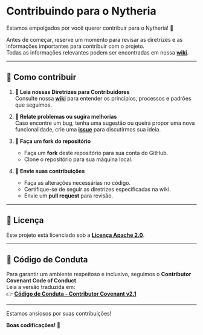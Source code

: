 # Contribuindo para o Nytheria  

Estamos empolgados por você querer contribuir para o Nytheria! 🎉  

Antes de começar, reserve um momento para revisar as diretrizes e as informações importantes para contribuir com o projeto.  
Todas as informações relevantes podem ser encontradas em nossa **[wiki](https://github.com/nytheria-team/nytheria/wiki)**.  

---

## 📌 Como contribuir  

1. **📖 Leia nossas Diretrizes para Contribuidores**  
   Consulte nossa **[wiki](https://github.com/nytheria-team/nytheria/wiki)** para entender os princípios, processos e padrões que seguimos.  

2. **🐛 Relate problemas ou sugira melhorias**  
   Caso encontre um bug, tenha uma sugestão ou queira propor uma nova funcionalidade, crie uma **[issue](https://github.com/nytheria-team/nytheria/issues)** para discutirmos sua ideia.  

3. **🔧 Faça um fork do repositório**  
   - Faça um **fork** deste repositório para sua conta do GitHub.  
   - Clone o repositório para sua máquina local.  

4. **🚀 Envie suas contribuições**  
   - Faça as alterações necessárias no código.  
   - Certifique-se de seguir as diretrizes especificadas na wiki.  
   - Envie um **pull request** para revisão.  

---

## 📜 Licença  

Este projeto está licenciado sob a **[Licença Apache 2.0](https://www.apache.org/licenses/LICENSE-2.0)**.  

---

## 🤝 Código de Conduta  

Para garantir um ambiente respeitoso e inclusivo, seguimos o **Contributor Covenant Code of Conduct**.  
Leia a versão traduzida em:  
👉 **[Código de Conduta - Contributor Covenant v2.1](https://www.contributor-covenant.org/pt-br/version/2/1/code_of_conduct/)**  

---

Estamos ansiosos por suas contribuições!  

**Boas codificações! 🚀**  
